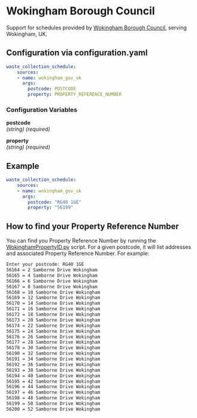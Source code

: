 # Wokingham Borough Council

Support for schedules provided by [Wokingham Borough Council](https://www.wokingham.gov.uk/rubbish-and-recycling/find-your-bin-collection-day"), serving Wokingham, UK.

## Configuration via configuration.yaml

```yaml
waste_collection_schedule:
    sources:
    - name: wokingham_gov_uk
      args:
        postcode: POSTCODE
        property: PROPERTY_REFERENCE_NUMBER
```

### Configuration Variables
**postcode**  
*(string) (required)*

**property**  
*(string) (required)*

## Example

```yaml
waste_collection_schedule:
    sources:
    - name: wokingham_gov_uk
      args:
        postcode: "RG40 1GE"
        property: "56199"
```

## How to find your Property Reference Number
You can find you Property Reference Number by running the [WokinghamPropertyID.py](custom_components/waste_collection_schedule/waste_collection_schedule/service/WokinghamPropertyID.py) script. For a given postcode, it will list addresses and associated Property Reference Number. For example:

```bash
Enter your postcode: RG40 1GE
56164 = 2 Samborne Drive Wokingham
56165 = 4 Samborne Drive Wokingham
56166 = 6 Samborne Drive Wokingham
56167 = 8 Samborne Drive Wokingham
56168 = 10 Samborne Drive Wokingham
56169 = 12 Samborne Drive Wokingham
56170 = 14 Samborne Drive Wokingham
56171 = 16 Samborne Drive Wokingham
56172 = 18 Samborne Drive Wokingham
56173 = 20 Samborne Drive Wokingham
56174 = 22 Samborne Drive Wokingham
56175 = 24 Samborne Drive Wokingham
56176 = 26 Samborne Drive Wokingham
56177 = 28 Samborne Drive Wokingham
56178 = 30 Samborne Drive Wokingham
56190 = 32 Samborne Drive Wokingham
56191 = 34 Samborne Drive Wokingham
56192 = 36 Samborne Drive Wokingham
56193 = 38 Samborne Drive Wokingham
56194 = 40 Samborne Drive Wokingham
56195 = 42 Samborne Drive Wokingham
56196 = 44 Samborne Drive Wokingham
56197 = 46 Samborne Drive Wokingham
56198 = 48 Samborne Drive Wokingham
56199 = 50 Samborne Drive Wokingham
56200 = 52 Samborne Drive Wokingham
```

